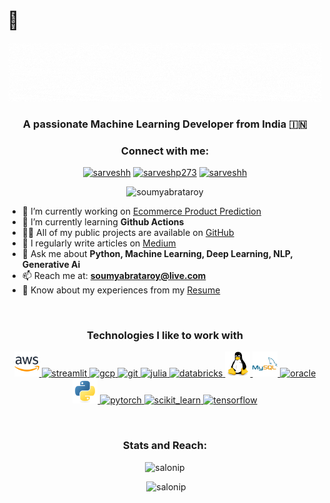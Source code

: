 #  👋
<p align="center"><img src="https://raw.githubusercontent.com/salonip/salonip/main/saloni-gif.gif"></p>
<h3 align="center">A passionate Machine Learning Developer from India 🇮🇳</h3>


<h3 align="center">Connect with me:</h3>
<p align="center">
  <a href="mailto:soumyabrataroy@live.com?subject=Just%20saw%20your%20work&body=Hi%20Soumya%2C%20I%20just%20saw%20your%20work%20and%20I%20would%20like%20to%20work%20with%20you." target="_blank"><img  src="https://cdn.jsdelivr.net/npm/simple-icons@3.0.1/icons/gmail.svg" alt="sarveshh" height="30" width="40" /></a>
  <a href="https://linkedin.com/in/soumyabratar" target="_blank"><img  src="https://cdn.jsdelivr.net/npm/simple-icons@3.0.1/icons/linkedin.svg" alt="sarveshp273" height="30" width="40" /></a>
<a href="https://medium.com/@soumyabrataroy" target="_blank"><img  src="https://cdn.jsdelivr.net/npm/simple-icons@3.0.1/icons/dev-dot-to.svg" alt="sarveshh" height="30" width="40" /></a>
</p>



<p align="center"> <img src="https://komarev.com/ghpvc/?username=soumyabrataroy&label=Profile%20views&color=0e75b6&style=flat" alt="soumyabrataroy" width="130"/> </p>


- 🔭 I’m currently working on [Ecommerce Product Prediction](https://github.com/soumyabrataroy/predicting_ecommerce_product_discount)
- 🌱 I’m currently learning **Github Actions**
- 👨‍💻 All of my public projects are available on [GitHub](https://github.com/soumyabrataroy?tab=repositories)
- 📝 I regularly write articles on [Medium](https://medium.com/@soumyabrataroy)
- 💬 Ask me about **Python, Machine Learning, Deep Learning, NLP, Generative Ai**
- 📫 Reach me at: **soumyabrataroy@live.com**
- 📄 Know about my experiences from my [Resume](https://docs.google.com/document/d/168UMg1DF2boGrylUB4tUvyLRfQPC9FHoSm2auL9l2SI/edit?usp=sharing)

<br/>


<h3 align="center">Technologies I like to work with </h3>
<p align="center"> 
  <a href="https://aws.amazon.com" target="_blank"> <img src="https://raw.githubusercontent.com/devicons/devicon/master/icons/amazonwebservices/amazonwebservices-original-wordmark.svg" alt="aws" width="40" height="40"/> </a> 
  <a href="https://streamlit.io/" target="_blank"> <img src="https://github.com/soumyabrataroy/Soumyabrata-Roy/assets/46237589/0d78c537-49d9-4109-9a6a-668214ae26c7" alt="streamlit" width="50" height="40"/> </a> 
  <a href="https://cloud.google.com" target="_blank"> <img src="https://www.vectorlogo.zone/logos/google_cloud/google_cloud-icon.svg" alt="gcp" width="40" height="40"/> </a>   <a href="https://git-scm.com/" target="_blank"> <img src="https://www.vectorlogo.zone/logos/git-scm/git-scm-icon.svg" alt="git" width="40" height="40"/> </a> 
  <a href="https://julialang.org/" target="_blank"> <img src="https://github.com/soumyabrataroy/Soumyabrata-Roy/assets/46237589/04348ace-6517-4731-b478-4908558fcfaa" alt="julia" width="40" height="40"/> </a>    
  <a href="https://www.databricks.com/" target="_blank"> <img src="https://github.com/soumyabrataroy/Soumyabrata-Roy/assets/46237589/6bd41963-90dd-4d34-a549-548399deb36a" alt="databricks" width="40" height="40"/> </a>
  <a href="https://www.linux.org/" target="_blank"> <img src="https://raw.githubusercontent.com/devicons/devicon/master/icons/linux/linux-original.svg" alt="linux" width="40" height="40"/> </a>
  <a href="https://www.mysql.com/" target="_blank"> <img src="https://raw.githubusercontent.com/devicons/devicon/master/icons/mysql/mysql-original-wordmark.svg" alt="mysql" width="40" height="40"/> </a>
  <a href="https://spark.apache.org/docs/latest/api/python/index.html" target="_blank"> <img src="https://github.com/soumyabrataroy/Soumyabrata-Roy/assets/46237589/d07c0c6d-ee4a-4613-8f9b-26e241363c39" alt="oracle" width="40" height="40"/> </a>
  <a href="https://www.python.org" target="_blank"> <img src="https://raw.githubusercontent.com/devicons/devicon/master/icons/python/python-original.svg" alt="python" width="40" height="40"/> </a> 
  <a href="https://pytorch.org/" target="_blank"> <img src="https://www.vectorlogo.zone/logos/pytorch/pytorch-icon.svg" alt="pytorch" width="40" height="40"/> </a> 
  <a href="https://scikit-learn.org/" target="_blank"> <img src="https://upload.wikimedia.org/wikipedia/commons/0/05/Scikit_learn_logo_small.svg" alt="scikit_learn" width="40" height="40"/> </a>
  <a href="https://www.tensorflow.org" target="_blank"> <img src="https://www.vectorlogo.zone/logos/tensorflow/tensorflow-icon.svg" alt="tensorflow" width="40" height="40"/> </a> 
</p>
<br/>

<h3 align="center">Stats and Reach:</h3>

<p align="center"><img src="https://github-readme-stats.vercel.app/api/top-langs?username=soumyabrataroy&show_icons=true&locale=en&layout=compact&langs_count=8&custom_title=Soumyabratas%27s%20Most%20Used%20Languages&hide=prs,contribs&count_private=true" alt="salonip" /></p>

<p align="center" >&nbsp;<img src="https://github-readme-stats.vercel.app/api?username=soumyabrataroy&show_icons=true&count_private=true&custom_title=Soumyabrata%27s%20GitHub%20Stats&hide=prs,contribs&include_all_commits=true" alt="salonip" /></p>
